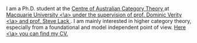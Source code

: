 I am a Ph.D. student at the <a href="https://www.mq.edu.au/research/research-centres-groups-and-facilities/innovative-technologies/centres/centre-of-australian-category-theory-coact">Centre of Australian Category Theory </a> at <a href="https://www.mq.edu.au/">Macquarie University <\a> under the supervision of prof. <a href="https://researchers.mq.edu.au/en/persons/dominic-verity">Dominic Verity <\a> and prof. <a href="http://maths.mq.edu.au/~slack/">Steve Lack </a>. I am mainly interested in higher category theory, especially from a foundational and model independent point of view. <a href="stuff/Curriculum_Vitae.pdf">Here <\a> you can find my CV.
